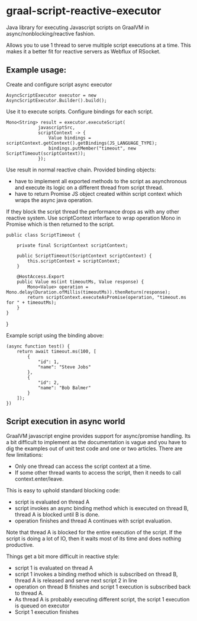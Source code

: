 # graal-script-reactive-executor

Java library for executing Javascript scripts on GraalVM in async/nonblocking/reactive fashion.

Allows you to use 1 thread to serve multiple script executions at a time. 
This makes it a better fit for reactive servers as Webflux of RSocket.

Example usage:
-------------

Create and configure script async executor
     
    AsyncScriptExecutor executor = new AsyncScriptExecutor.Builder().build();

Use it to execute scripts. Configure bindings for each script.

    Mono<String> result = executor.executeScript(
                javascriptSrc,
                scriptContext -> {
                    Value bindings = scriptContext.getContext().getBindings(JS_LANGUAGE_TYPE);
                    bindings.putMember("timeout", new ScriptTimeout(scriptContext));
                });
    
Use result in normal reactive chain. Provided binding objects:

- have to implement all exported methods to the script as asynchronous and execute its logic on a different thread from script thread. 
- have to return Promise JS object created within script context which wraps the async java operation.
  
If they block the script thread the performance drops as with
any other reactive system. Use scriptContext interface to wrap operation Mono in Promise which is then returned
to the script. 

    public class ScriptTimeout {

        private final ScriptContext scriptContext;

        public ScriptTimeout(ScriptContext scriptContext) {
            this.scriptContext = scriptContext;
        }

        @HostAccess.Export
        public Value ms(int timeoutMs, Value response) {
            Mono<Value> operation = Mono.delay(Duration.ofMillis(timeoutMs)).thenReturn(response);
            return scriptContext.executeAsPromise(operation, "timeout.ms for " + timeoutMs);
        }
    }
}

Example script using the binding above:

    (async function test() {
        return await timeout.ms(100, [
            {
                "id": 1,
                "name": "Steve Jobs"
            },
            {
                "id": 2,
                "name": "Bob Balmer"
            }
        ]);
    })

Script execution in async world
-------------

GraalVM javascript engine provides support for async/promise handling. Its a bit difficult to implement as 
the documentation is vague and you have to dig the examples out of unit test code and one or two articles.
There are few limitations: 

- Only one thread can access the script context at a time.
- If some other thread wants to access the script, then it needs to call context.enter/leave.

This is easy to uphold standard blocking code: 

- script is evaluated on thread A
- script invokes an async binding method which is executed on thread B, thread A is blocked until B is done.
- operation finishes and thread A continues with script evaluation.

Note that thread A is blocked for the entire execution of the script. If the script is doing a lot of IO, then 
it waits most of its time and does nothing productive.

Things get a bit more difficult in reactive style:
- script 1 is evaluated on thread A
- script 1 invokes a binding method which is subscribed on thread B, thread A is released and serve next script 2 in line
- operation on thread B finishes and script 1 execution is subscribed back to thread A.
- As thread A is probably executing different script, the script 1 execution is queued on executor 
- Script 1 execution finishes 

